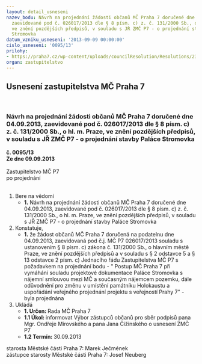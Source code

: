 ```yaml
---
layout: detail_usneseni
nazev_bodu: Návrh na projednání žádosti občanů MČ Praha 7 doručené dne 04.09.2013,
  zaevidované pod č. 026017/2013 dle § 8 písm. c) z. č. 131/2000 Sb., o hl. m. Praze,
  ve znění pozdějších předpisů, v souladu s JŘ ZMČ P7 - o projednání stavby Paláce
  Stromovka
datum_vzniku_usneseni: '2013-09-09 00:00:00'
cislo_usneseni: '0095/13'
prilohy:
- https://praha7.cz/wp-content/uploads/councilResolution/Resolutions/23250/6-13-%c5%be%c3%a1dost_pal%c3%a1c_stromovka_-_mirovsk%c3%bd,_%c4%8di%c5%beinsk%c3%bd.pdf
organ: zastupitelstvo
---
```

<div id="ucUsn_pList" class="usn">
	<span><h2>Usnesení zastupitelstva MČ Praha 7 </h2>
<br></span><div class="standBody">
<span><h3>Návrh na projednání žádosti občanů MČ Praha 7 doručené dne 04.09.2013, zaevidované pod č. 026017/2013 dle § 8 písm. c) z. č. 131/2000 Sb., o hl. m. Praze, ve znění pozdějších předpisů, v souladu s JŘ ZMČ P7 - o projednání stavby Paláce Stromovka</h3></span><div class="center">
		<strong>č. 0095/13</strong><br>
	</div>
<div class="center">
		<strong>Ze dne 09.09.2013</strong><br><br>
	</div>Zastupitelstvo MČ P7<br> po projednání<br><br><ol>
<li>Bere na vědomí<ul><li>
<strong>1.</strong> Návrh na projednání žádosti občanů MČ Praha 7 doručené dne 04.09.2013, zaevidované pod č. 026017/2013 dle § 8 písm. c) z. č. 131/2000 Sb., o hl. m. Praze, ve znění pozdějších předpisů, v souladu s JŘ ZMČ P7 - o projednání stavby Paláce Stromovka   </li></ul>
</li>
<li>Konstatuje,<ul><li>
<strong>1.</strong> že žádost občanů MČ Praha 7 doručená na podatelnu dne 04.09.2013, zaevidovaná pod č.j. MČ P7 026017/2013 souladu s ustanovením § 8 písm. c) zákona č. 131/2000 Sb., o hlavním městě Praze, ve znění pozdějších předpisů a v souladu s § 2 odstavce 5 a § 13 odstavce 2 písm.  c) Jednacího řádu Zastupitelstva MČ P7 s požadavkem na projednání bodu - " Postup MČ Praha 7 při vymáhání souladu projektové dokumentace Paláce Stromovka s nájemní smlouvou mezi MČ a současným nájemcem pozemku, dále odůvodnění pro změnu v umístění památníku Holokaustu a uspořádání veřejného projednání projektu s veřejností Prahy 7" - byla projednána      </li></ul>
</li>
<li>Ukládá<ul>
<li>
<strong>1. Určen: </strong>Rada MČ Praha 7</li>
<li>
<strong>1.1 Úkol: </strong>informovat Výbor zástupců občanů pro sběr podpisů pana Mgr. Ondřeje Mirovského a pana Jana Čižinského o usnesení ZMČ P7</li>
<li>
<strong>1.2 Termín: </strong>30.09.2013</li>
</ul>
</li>
</ol>starosta Městské části Praha 7: Marek Ječmének<br>zástupce starosty Městské části Praha 7: Josef Neuberg
</div>
</div>